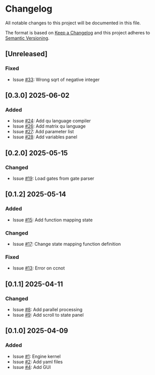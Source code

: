 # Changelog

All notable changes to this project will be documented in this file.

The format is based on [Keep a Changelog](http://keepachangelog.com/en/1.0.0/)
and this project adheres to [Semantic Versioning](http://semver.org/spec/v2.0.0.html).

## [Unreleased]

### Fixed

- Issue [#33](https://github.com/m-marini/qucomp/issues/33): Wrong sqrt of negative integer

## [0.3.0] 2025-06-02

### Added

- Issue [#24](https://github.com/m-marini/qucomp/issues/24): Add qu language compiler
- Issue [#26](https://github.com/m-marini/qucomp/issues/26): Add matrix qu language
- Issue [#27](https://github.com/m-marini/qucomp/issues/27): Add parameter list
- Issue [#28](https://github.com/m-marini/qucomp/issues/28): Add variables panel

## [0.2.0] 2025-05-15

### Changed

- Issue [#19](https://github.com/m-marini/qucomp/issues/19): Load gates from gate parser

## [0.1.2] 2025-05-14

### Added

- Issue [#15](https://github.com/m-marini/qucomp/issues/15): Add function mapping state

### Changed

- Issue [#17](https://github.com/m-marini/qucomp/issues/17): Change state mapping function definition

### Fixed

- Issue [#13](https://github.com/m-marini/qucomp/issues/13): Error on ccnot

## [0.1.1] 2025-04-11

### Changed

- Issue [#8](https://github.com/m-marini/qucomp/issues/8): Add parallel processing
- Issue [#9](https://github.com/m-marini/qucomp/issues/9): Add scroll to state panel

## [0.1.0] 2025-04-09

### Added

- Issue [#1](https://github.com/m-marini/qucomp/issues/1): Engine kernel
- Issue [#2](https://github.com/m-marini/qucomp/issues/2): Add yaml files
- Issue [#4](https://github.com/m-marini/qucomp/issues/4): Add GUI
